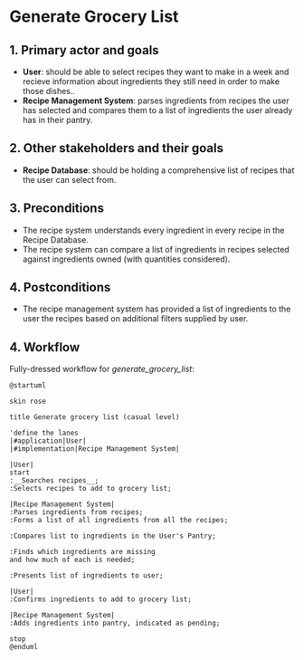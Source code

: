 # Generate Grocery List

## 1. Primary actor and goals
* __User__: should be able to select recipes they want to make in a week and recieve information about ingredients they still need in order to make those dishes..
* __Recipe Management System__: parses ingredients from recipes the user has selected and compares them to a list of ingredients the user already has in their pantry.


## 2. Other stakeholders and their goals

* __Recipe Database__: should be holding a comprehensive list of recipes that the user can select from.


## 3. Preconditions

* The recipe system understands every ingredient in every recipe in the Recipe Database.
* The recipe system can compare a list of ingredients in recipes selected against ingredients owned (with quantities considered).

## 4. Postconditions

* The recipe management system has provided a list of ingredients to the user the recipes based on additional filters supplied by user.


## 4. Workflow

Fully-dressed workflow for _generate_grocery_list_:

```plantuml
@startuml

skin rose

title Generate grocery list (casual level)

'define the lanes
|#application|User|
|#implementation|Recipe Management System|

|User|
start
:__Searches recipes__;
:Selects recipes to add to grocery list;

|Recipe Management System|
:Parses ingredients from recipes;
:Forms a list of all ingredients from all the recipes;

:Compares list to ingredients in the User's Pantry;

:Finds which ingredients are missing
and how much of each is needed;

:Presents list of ingredients to user;

|User|
:Confirms ingredients to add to grocery list;

|Recipe Management System|
:Adds ingredients into pantry, indicated as pending;

stop
@enduml
```


